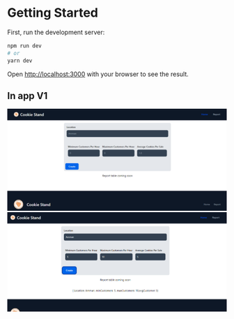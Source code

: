 # Getting Started

First, run the development server:

```bash
npm run dev
# or
yarn dev
```

Open [http://localhost:3000](http://localhost:3000) with your browser to see the result.

## In app V1

![app.js](./public/app.png)
![app](./public/app2.png)
